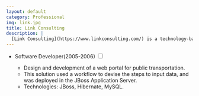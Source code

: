```yaml
---
layout: default
category: Professional
img: link.jpg
title: Link Consulting
description: |
  [Link Consulting](https://www.linkconsulting.com/) is a technology-based group in Portugal that develops its activities in various areas of information technology. Technology activity areas include systems integration, information technology and portals, fleet management, positioning solutions, mobile solutions, and quality audits. Most of the customers come from major Portuguese companies, with particular emphasis on the leading telecom operators.
---
```


<div class="highlight">
  <ul>
    <li>Software Developer<span class="btn-xs">(2005-2006)</span>
    <input type="checkbox" class="read-more-state" id="post-link-1" />
    <label for="post-link-1" class="btn-link btn-xs read-more-trigger"></label>
    <div class="read-more-target">
      <ul>
        <li>Design and development of a web portal for public transportation.</li>
        <li>This solution used a workflow to devise the steps to input data, and was deployed in the JBoss Application Server.</li>
        <li>Technologies: JBoss, Hibernate, MySQL.</li>
      </ul>
    </div>
  </li>
  </ul>
</div>
